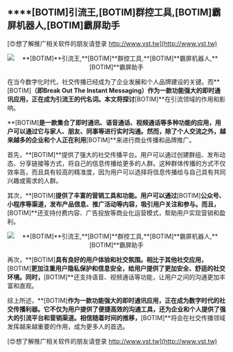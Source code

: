 ## ****[BOTIM]**引流王,**[BOTIM]**群控工具,**[BOTIM]**霸屏机器人,**[BOTIM]**霸屏助手**

[😍想了解推广相关软件的朋友请登录 http://www.vst.tw](http://www.vst.tw)

 <center><img src="https://vst.tw/MP4/tuiguang/png/5.png" alt="**[BOTIM]**引流王,**[BOTIM]**群控工具,**[BOTIM]**霸屏机器人,**[BOTIM]**霸屏助手"></center>

在当今数字化时代，社交传播已经成为了企业发展和个人品牌建设的关键。而**[BOTIM]**（即Break Out The Instant Messaging）作为一款功能强大的即时通讯应用，正在成为引流王的代名词。本文将探讨**[BOTIM]**在引流领域的作用和影响。

**[BOTIM]**是一款集合了即时通讯、语音通话、视频通话等多种功能的应用，用户可以通过它与家人、朋友、同事等进行实时沟通。然而，除了个人交流之外，越来越多的企业和个人正在利用**[BOTIM]**来进行商业传播和品牌推广。

首先，**[BOTIM]**提供了强大的社交传播平台。用户可以通过创建群组、发布动态、分享链接等方式，将自己的信息传播给更多的人群。这种群体传播的方式不仅效率高，而且具有较高的精准度，因为用户可以选择将信息传播给与自己具有共同兴趣或需求的人群。

其次，**[BOTIM]**提供了丰富的营销工具和功能。用户可以通过**[BOTIM]**公众号、小程序等渠道，发布产品信息、推广活动等内容，吸引用户关注和参与。而且，**[BOTIM]**还支持付费内容、广告投放等商业化运营模式，帮助用户实现营销和盈利。

 <center><img src="https://vst.tw/MP4/tuiguang/png/5.png" alt="**[BOTIM]**引流王,**[BOTIM]**群控工具,**[BOTIM]**霸屏机器人,**[BOTIM]**霸屏助手"></center>

再次，**[BOTIM]**具有良好的用户体验和社交氛围。相比于其他社交应用，**[BOTIM]**更加注重用户隐私保护和信息安全，给用户提供了更加安全、舒适的社交环境。同时，**[BOTIM]**还支持语音、视频通话等功能，让用户之间的沟通更加丰富和直观。

综上所述，**[BOTIM]**作为一款功能强大的即时通讯应用，正在成为数字时代的社交传播利器。它不仅为用户提供了便捷高效的沟通工具，还为企业和个人提供了强大的引流平台和营销渠道。相信随着时间的推移，**[BOTIM]**将会在社交传播领域发挥越来越重要的作用，成为更多人的首选。

[😍想了解推广相关软件的朋友请登录 http://www.vst.tw](http://www.vst.tw)



